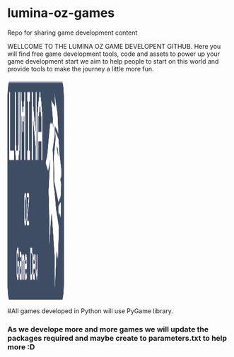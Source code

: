# lumina-oz-games
Repo for sharing game development content

WELLCOME TO THE LUMINA OZ GAME DEVELOPENT GITHUB.
Here you will find free game development tools, code and assets to power up your game development start
we aim to help people to start on this world and provide tools to make the journey a little more fun.

<img src="banner.png" width="128"
    width="400" 
    height="500" />


#All games developed in Python will use PyGame library. 
### As we develope more and more games we will update the packages required and maybe create to parameters.txt to help more :D 
